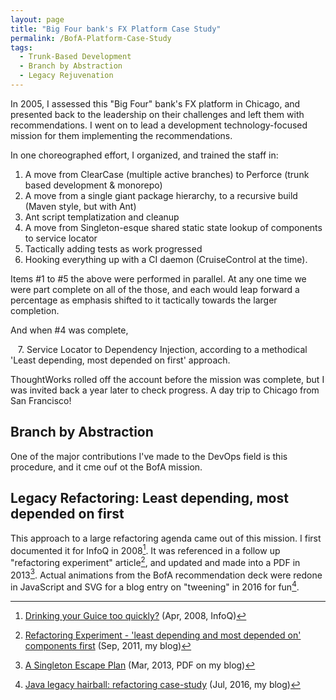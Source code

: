 ```yaml
---
layout: page
title: "Big Four bank's FX Platform Case Study"
permalink: /BofA-Platform-Case-Study
tags:
  - Trunk-Based Development
  - Branch by Abstraction
  - Legacy Rejuvenation
---
```


In 2005, I assessed this "Big Four" bank's FX platform in Chicago, and presented back to the leadership on their challenges and
left them with recommendations. I went on to lead a development technology-focused mission for them implementing the 
recommendations.

In one choreographed effort, I organized, and trained the staff in:

1. A move from ClearCase (multiple active branches) to Perforce (trunk based development & monorepo)
2. A move from a single giant package hierarchy, to a recursive build (Maven style, but with Ant)
3. Ant script templatization and cleanup
4. A move from Singleton-esque shared static state lookup of components to service locator
5. Tactically adding tests as work progressed
6. Hooking everything up with a CI daemon (CruiseControl at the time).

Items #1 to #5 the above were performed in parallel.  At any one time we were part complete on all of the those, and each
would leap forward a percentage as emphasis shifted to it tactically towards the larger completion.

And when #4 was complete, 

&nbsp;&nbsp;&nbsp;7. Service Locator to Dependency Injection, according to a methodical 'Least depending, most depended
on first' approach.

ThoughtWorks rolled off the account before the mission was complete, but I was invited back a year later to check
progress. A day trip to Chicago from San Francisco!

## Branch by Abstraction

One of the major contributions I've made to the DevOps field is this procedure, and it cme ouf ot the BofA mission.

## Legacy Refactoring: Least depending, most depended on first

This approach to a large refactoring agenda came out of this mission. I first documented it for InfoQ in 2008[^drink]. It
was referenced in a follow up "refactoring experiment" article[^exp], and updated and made into a PDF in 2013[^pdf].
Actual animations from the BofA recommendation deck were redone in JavaScript and SVG for a blog entry on "tweening"
in 2016 for fun[^tween].
    
[^drink]: [Drinking your Guice too quickly?](https://www.infoq.com/articles/drinking-your-guice-too-quickly) (Apr, 2008, InfoQ)
[^exp]: [Refactoring Experiment - 'least depending and most depended on' components first](https://paulhammant.com/2011/09/01/refactoring-experiment/) (Sep, 2011, my blog)
[^pdf]: [A Singleton Escape Plan](https://paulhammant.com/2013/03/20/singleton-escape-plan/) (Mar, 2013, PDF on my blog)
[^tween]: [Java legacy hairball: refactoring case-study](https://paulhammant.com/2016/07/25/java-legacy-hairball-refactoring-case-study/) (Jul, 2016, my blog)
 




